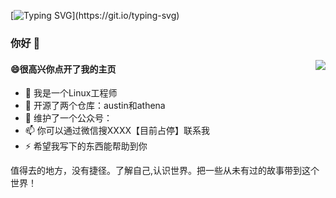 <!--   my-ticker -->    
[![Typing SVG](https://readme-typing-svg.herokuapp.com?color=%2336BCF7&center=true&vCenter=true&width=600&lines=Hi+there+👋,+I+am+Sanra+Alice;+Welcome+to+My+Profile!;Over+3+years+of+programming+experience;Always+learning+new+things+;Machine+learning+enthusiast+;)](https://git.io/typing-svg)


### 你好 👋

<img align="right" src="https://github-readme-stats.vercel.app/api?username=Timelovers&show_icons=true&icon_color=CE1D2D&text_color=718096&bg_color=ffffff&hide_title=true&theme=radical" />


####  😄很高兴你点开了我的主页  
- 🔭 我是一个Linux工程师
- 🌱 开源了两个仓库：austin和athena
- 👯 维护了一个公众号：
- 📫 你可以通过微信搜XXXX【目前占停】联系我
- ⚡ 希望我写下的东西能帮助到你


值得去的地方，没有捷径。了解自己,认识世界。把一些从未有过的故事带到这个世界！
<!--  Read my [Blog](https://atong.run) to learn more about me
- Talk with me by [Email](mailto:atongrun@outlook.com) or [Telegram](https://t.me/atongrun)
- Follow me on [Twitter](https://twitter.com/atongrun) [bilibili](https://space.bilibili.com/385227660?spm_id_from=333.1007.0.0) [zhihu](https://www.zhihu.com/people/qian-lan-wa) or [WeChat Official Accounts](https://open.weixin.qq.com/qr/code?username=gh_0775e1b16e93)
[![atongrun's GitHub stats](https://github-immortality.vercel.app/api?username=atongrun)](https://atong.run) -->
